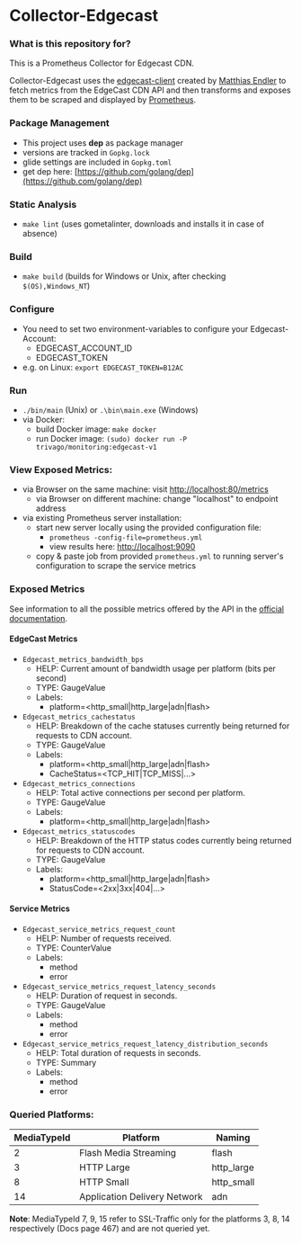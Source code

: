 # Collector-Edgecast

### What is this repository for?

This is a Prometheus Collector for Edgecast CDN.

Collector-Edgecast uses the [edgecast-client](https://github.com/mre/edgecast) created by [Matthias Endler](https://github.com/mre) to fetch metrics from the
EdgeCast CDN API and then transforms and exposes them to be scraped and displayed by [Prometheus](https://prometheus.io/).

### Package Management
* This project uses **dep** as package manager
* versions are tracked in `Gopkg.lock`
* glide settings are included in `Gopkg.toml`
* get dep here: [https://github.com/golang/dep](https://github.com/golang/dep)

### Static Analysis
- ```make lint``` (uses gometalinter, downloads and installs it in case of absence)

### Build
- ```make build``` (builds for Windows or Unix, after checking ```$(OS),Windows_NT```)

### Configure
- You need to set two environment-variables to configure your Edgecast-Account:
    + EDGECAST_ACCOUNT_ID
    + EDGECAST_TOKEN
- e.g. on Linux: `export EDGECAST_TOKEN=B12AC`

### Run
- `./bin/main` (Unix) or `.\bin\main.exe` (Windows)
- via Docker:
    + build Docker image: `make docker`
    + run Docker image: `(sudo) docker run -P trivago/monitoring:edgecast-v1`

### View Exposed Metrics:
- via Browser on the same machine: visit [http://localhost:80/metrics](http://localhost:80/metrics)
    + via Browser on different machine: change "localhost" to endpoint address
- via existing Prometheus server installation: 
    + start new server locally using the provided configuration file:
        * `prometheus -config-file=prometheus.yml`
        * view results here: [http://localhost:9090](http://localhost:9090)
    + copy & paste job from provided `prometheus.yml` to running server's configuration to scrape the service metrics

### Exposed Metrics

See information to all the possible metrics offered by the API in the [official documentation](./docs/[Documentation]EdgeCast_Web_Services_REST_API.pdf).

#### EdgeCast Metrics
- `Edgecast_metrics_bandwidth_bps`
    + HELP:     Current amount of bandwidth usage per platform (bits per second)
    + TYPE:     GaugeValue
    + Labels:
        * platform=<http_small|http_large|adn|flash>
- `Edgecast_metrics_cachestatus`
    + HELP:     Breakdown of the cache statuses currently being returned for requests to CDN account.
    + TYPE:     GaugeValue
    + Labels:
        * platform=<http_small|http_large|adn|flash>
        * CacheStatus=<TCP_HIT|TCP_MISS|...>
- `Edgecast_metrics_connections`
    + HELP:     Total active connections per second per platform.
    + TYPE:     GaugeValue
    + Labels:
        * platform=<http_small|http_large|adn|flash>
- `Edgecast_metrics_statuscodes`
    + HELP:     Breakdown of the HTTP status codes currently being returned for requests to CDN account.
    + TYPE:     GaugeValue
    + Labels:
        * platform=<http_small|http_large|adn|flash>
        * StatusCode=<2xx|3xx|404|...>

#### Service Metrics
- `Edgecast_service_metrics_request_count`
    + HELP:     Number of requests received.
    + TYPE:     CounterValue
    + Labels:
        * method
        * error
- `Edgecast_service_metrics_request_latency_seconds`
    + HELP:     Duration of request in seconds.
    + TYPE:     GaugeValue
    + Labels:
        * method
        * error
- `Edgecast_service_metrics_request_latency_distribution_seconds`
    + HELP:     Total duration of requests in seconds.
    + TYPE:     Summary
    + Labels:
        * method
        * error

### Queried Platforms:
| MediaTypeId | Platform                     | Naming     |
|-------------|------------------------------|------------|
| 2           | Flash Media Streaming        | flash      |
| 3           | HTTP Large                   | http_large |
| 8           | HTTP Small                   | http_small |
| 14          | Application Delivery Network | adn        |

**Note**: MediaTypeId 7, 9, 15 refer to SSL-Traffic only for the platforms 3, 8, 14 respectively (Docs page 467) and are not queried yet.